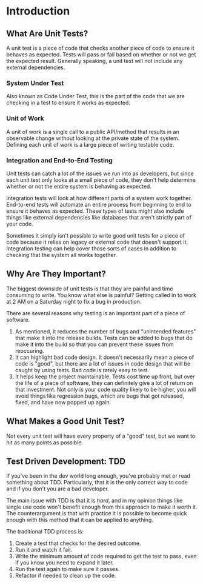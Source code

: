 # Introduction

## What Are Unit Tests?

A unit test is a piece of code that checks another piece of code to ensure it behaves as expected. Tests will pass or fail based on whether or not we get the expected result. Generally speaking, a unit test will not include any external dependencies.

### System Under Test

Also known as Code Under Test, this is the part of the code that we are checking in a test to ensure it works as expected.

### Unit of Work

A unit of work is a single call to a public API/method that results in an observable change without looking at the private state of the system. Defining each unit of work is a large piece of writing testable code.

### Integration and End-to-End Testing

Unit tests can catch a lot of the issues we run into as developers, but since each unit test only looks at a small piece of code, they don't help determine whether or not the entire system is behaving as expected.

Integration tests will look at how different parts of a system work together. End-to-end tests will automate an entire process from beginning to end to ensure it behaves as expected. These types of tests might also include things like external dependencies like databases that aren't strictly part of your code.

Sometimes it simply isn't possible to write good unit tests for a piece of code because it relies on legacy or external code that doesn't support it. Integration testing can help cover those sorts of cases in addition to checking that the system all works together.

## Why Are They Important?

The biggest downside of unit tests is that they are painful and time consuming to write. You know what else is painful? Getting called in to work at 2 AM on a Saturday night to fix a bug in production.

There are several reasons why testing is an important part of a piece of software.

1. As mentioned, it reduces the number of bugs and "unintended features" that make it into the release builds. Tests can be added to bugs that do make it into the build so that you can prevent these issues from reoccuring.
2. It can highlight bad code design. It doesn't necessarily mean a piece of code is "good", but there are a lot of issues in code design that will be caught by using tests. Bad code is rarely easy to test.
3. It helps keep the project maintainable. Tests cost time up front, but over the life of a piece of software, they can definitely give a lot of return on that investment. Not only is your code quality likely to be higher, you will avoid things like regression bugs, which are bugs that got released, fixed, and have now popped up again.

## What Makes a Good Unit Test?

Not every unit test will have every property of a "good" test, but we want to hit as many points as possible.

## Test Driven Development: TDD

If you've been in the dev world long enough, you've probably met or read something about TDD. Particularly, that it is the only correct way to code and if you don't you are a bad developer.

The main issue with TDD is that it is *hard*, and in my opinion things like single use code won't benefit enough from this approach to make it worth it. The counterargument is that with practice it is possible to become quick enough with this method that it can be applied to anything.

The traditional TDD process is:

1. Create a test that checks for the desired outcome.
2. Run it and watch it fail.
3. Write the minimum amount of code required to get the test to pass, even if you know you need to expand it later.
4. Run the test again to make sure it passes.
5. Refactor if needed to clean up the code.
